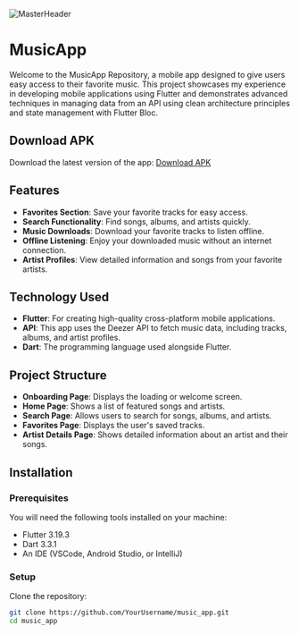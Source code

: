 ![MasterHeader](https://zphhqkbfmmilwzqcmdgu.supabase.co/storage/v1/object/public/profile/rickandomorty.webp)

# MusicApp

Welcome to the MusicApp Repository, a mobile app designed to give users easy access to their favorite music. This project showcases my experience in developing mobile applications using Flutter and demonstrates advanced techniques in managing data from an API using clean architecture principles and state management with Flutter Bloc.

## Download APK
Download the latest version of the app:
<a href="https://zphhqkbfmmilwzqcmdgu.supabase.co/storage/v1/object/public/profile/rickandmorty.apk?t=2024-05-14T22%3A09%3A07.227Z">Download APK</a>

## Features

- **Favorites Section**: Save your favorite tracks for easy access.
- **Search Functionality**: Find songs, albums, and artists quickly.
- **Music Downloads**: Download your favorite tracks to listen offline.
- **Offline Listening**: Enjoy your downloaded music without an internet connection.
- **Artist Profiles**: View detailed information and songs from your favorite artists.

## Technology Used
- **Flutter**: For creating high-quality cross-platform mobile applications.
- **API**: This app uses the Deezer API to fetch music data, including tracks, albums, and artist profiles.
- **Dart**: The programming language used alongside Flutter.

## Project Structure
- **Onboarding Page**: Displays the loading or welcome screen.
- **Home Page**: Shows a list of featured songs and artists.
- **Search Page**: Allows users to search for songs, albums, and artists.
- **Favorites Page**: Displays the user's saved tracks.
- **Artist Details Page**: Shows detailed information about an artist and their songs.

## Installation

### Prerequisites
You will need the following tools installed on your machine:
- Flutter 3.19.3
- Dart 3.3.1
- An IDE (VSCode, Android Studio, or IntelliJ)

### Setup
Clone the repository:
```bash
git clone https://github.com/YourUsername/music_app.git
cd music_app
